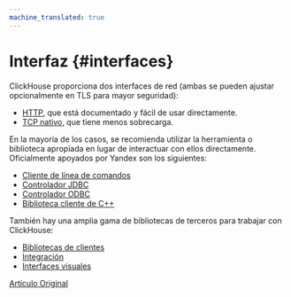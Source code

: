 ```yaml
---
machine_translated: true
---
```


# Interfaz {#interfaces}

ClickHouse proporciona dos interfaces de red (ambas se pueden ajustar opcionalmente en TLS para mayor seguridad):

-   [HTTP](http.md), que está documentado y fácil de usar directamente.
-   [TCP nativo](tcp.md), que tiene menos sobrecarga.

En la mayoría de los casos, se recomienda utilizar la herramienta o biblioteca apropiada en lugar de interactuar con ellos directamente. Oficialmente apoyados por Yandex son los siguientes:

-   [Cliente de línea de comandos](cli.md)
-   [Controlador JDBC](jdbc.md)
-   [Controlador ODBC](odbc.md)
-   [Biblioteca cliente de C++](cpp.md)

También hay una amplia gama de bibliotecas de terceros para trabajar con ClickHouse:

-   [Bibliotecas de clientes](third-party/client_libraries.md)
-   [Integración](third-party/integrations.md)
-   [Interfaces visuales](third-party/gui.md)

[Artículo Original](https://clickhouse.tech/docs/es/interfaces/) <!--hide-->
